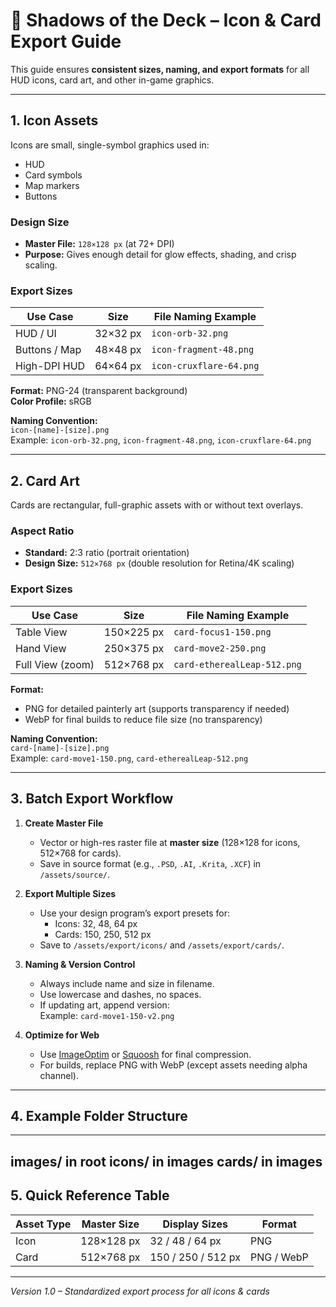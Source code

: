 # 🎨 Shadows of the Deck – Icon & Card Export Guide

This guide ensures **consistent sizes, naming, and export formats** for all HUD icons, card art, and other in-game graphics.

---

## **1. Icon Assets**
Icons are small, single-symbol graphics used in:
- HUD
- Card symbols
- Map markers
- Buttons

### **Design Size**
- **Master File:** `128×128 px` (at 72+ DPI)
- **Purpose:** Gives enough detail for glow effects, shading, and crisp scaling.

### **Export Sizes**
| Use Case | Size | File Naming Example |
|----------|------|---------------------|
| HUD / UI | 32×32 px | `icon-orb-32.png` |
| Buttons / Map | 48×48 px | `icon-fragment-48.png` |
| High-DPI HUD | 64×64 px | `icon-cruxflare-64.png` |

**Format:** PNG-24 (transparent background)  
**Color Profile:** sRGB

**Naming Convention:**  
`icon-[name]-[size].png`  
Example: `icon-orb-32.png`, `icon-fragment-48.png`, `icon-cruxflare-64.png`

---

## **2. Card Art**
Cards are rectangular, full-graphic assets with or without text overlays.

### **Aspect Ratio**
- **Standard:** 2:3 ratio (portrait orientation)
- **Design Size:** `512×768 px` (double resolution for Retina/4K scaling)

### **Export Sizes**
| Use Case | Size | File Naming Example |
|----------|------|---------------------|
| Table View | 150×225 px | `card-focus1-150.png` |
| Hand View | 250×375 px | `card-move2-250.png` |
| Full View (zoom) | 512×768 px | `card-etherealLeap-512.png` |

**Format:**  
- PNG for detailed painterly art (supports transparency if needed)
- WebP for final builds to reduce file size (no transparency)

**Naming Convention:**  
`card-[name]-[size].png`  
Example: `card-move1-150.png`, `card-etherealLeap-512.png`

---

## **3. Batch Export Workflow**
1. **Create Master File**  
   - Vector or high-res raster file at **master size** (128×128 for icons, 512×768 for cards).
   - Save in source format (e.g., `.PSD`, `.AI`, `.Krita`, `.XCF`) in `/assets/source/`.

2. **Export Multiple Sizes**  
   - Use your design program’s export presets for:
     - Icons: 32, 48, 64 px
     - Cards: 150, 250, 512 px
   - Save to `/assets/export/icons/` and `/assets/export/cards/`.

3. **Naming & Version Control**  
   - Always include name and size in filename.
   - Use lowercase and dashes, no spaces.
   - If updating art, append version:  
     Example: `card-move1-150-v2.png`

4. **Optimize for Web**  
   - Use [ImageOptim](https://imageoptim.com/) or [Squoosh](https://squoosh.app/) for final compression.
   - For builds, replace PNG with WebP (except assets needing alpha channel).

---

## **4. Example Folder Structure**

---
images/ in root
   icons/ in images
   cards/ in images
---

## **5. Quick Reference Table**

| Asset Type | Master Size | Display Sizes | Format |
|------------|-------------|---------------|--------|
| Icon | 128×128 px | 32 / 48 / 64 px | PNG |
| Card | 512×768 px | 150 / 250 / 512 px | PNG / WebP |

---

*Version 1.0 – Standardized export process for all icons & cards*
